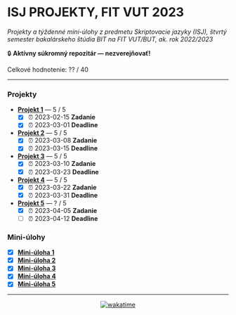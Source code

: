 # ISJ PROJEKTY, FIT VUT 2023 #

*Projekty a týždenné mini-úlohy z predmetu Skriptovacie jazyky (ISJ), štvrtý semester bakalárskeho štúdia BIT na FIT VUT/BUT, ak. rok 2022/2023*

🔒 **Aktívny súkromný repozitár — nezverejňovať!**

Celkové hodnotenie: ?? / 40

----------------------------------------------

### Projekty ###

- **[Projekt 1](proj1.py)** — 5 / 5
  - [X] ⏰ 2023-02-15 **Zadanie**
  - [X] ⏰ 2023-03-01 **Deadline**
- **[Projekt 2](proj2.py)** — 5 / 5
  - [X] ⏰ 2023-03-08 **Zadanie**
  - [X] ⏰ 2023-03-15 **Deadline**
- **[Projekt 3](proj3.py)** — 5 / 5
  - [X] ⏰ 2023-03-10 **Zadanie**
  - [X] ⏰ 2023-03-23 **Deadline**
- **[Projekt 4](proj4.py)** — 5 / 5
  - [X] ⏰ 2023-03-22 **Zadanie**
  - [X] ⏰ 2023-03-31 **Deadline**
- **[Projekt 5](proj5.py)** — ? / 5
  - [X] ⏰ 2023-04-05 **Zadanie**
  - [ ] ⏰ 2023-04-12 **Deadline**

### Mini-úlohy ###

- [X] **[Mini-úloha 1](mini-ulohy/minitask1.py)**
- [X] **[Mini-úloha 2](mini-ulohy/minitask2.py)**
- [X] **[Mini-úloha 3](mini-ulohy/minitask3.py)**
- [X] **[Mini-úloha 4](mini-ulohy/minitask4.py)**
- [X] **[Mini-úloha 5](mini-ulohy/minitask5.py)**

----------------------------------------------

<div align="center"><a href="https://wakatime.com"><img alt="wakatime" src="https://wakatime.com/badge/user/dd421270-8f1c-43aa-aa5b-ec52a2a18852/project/e67104b6-a9e6-4f2c-8c94-56d6345777dd.svg?style=for-the-badge" /></a></div>
